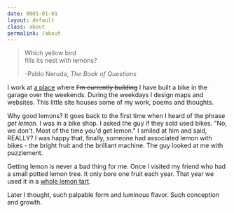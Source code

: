 ```yaml
---
date: 0001-01-01
layout: default
class: about
permalink: /about
---
```


> Which yellow bird  
> fills its nest with lemons?
>
> -Pablo Neruda, _The Book of Questions_

<p>I work at <a href='http://www.mapbox.com/' target='_blank'>a place</a> where <strike>I'm currently building</strike> I have built a bike in the garage over the weekends. During the weekdays I design maps and websites. This little site houses some of my work, poems and thoughts.</p>

Why good lemons? It goes back to the first time when I heard of the phrase _get lemon_. I was in a bike shop. I asked the guy if they sold used bikes. "No, we don't. Most of the time you'd get lemon." I smiled at him and said, REALLY? I was happy that, finally, someone had associated lemon with bikes - the bright fruit and the brilliant machine. The guy looked at me with puzzlement.

Getting lemon is never a bad thing for me. Once I visited my friend who had a small potted lemon tree. It only bore one fruit each year. That year we used it in a [whole lemon tart](http://smittenkitchen.com/blog/2009/02/whole-lemon-tart/).

Later I thought, such palpable form and luminous flavor. Such conception and growth.

<div id='portrait'></div>